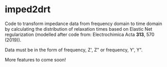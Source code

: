 # imped2drt
Code to transform impedance data from frequency domain to time domain by calculating the distribution of relaxation times based on Elastic Net regularization (modelled after code from: Electrochimica Acta **313**, 570 (2019)).  

Data must be in the form of frequency, Z', Z" or frequency, Y', Y". 

More features to come soon!
